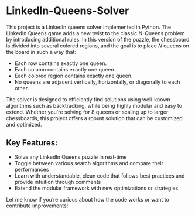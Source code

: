 # LinkedIn-Queens-Solver
This project is a LinkedIn queens solver implemented in Python. The LinkedIn Queens game adds a new twist to the classic N-Queens problem by introducing additional rules. In this version of the puzzle, the chessboard is divided into several colored regions, and the goal is to place $N$ queens on the board in such a way that:  

* Each row contains exactly one queen.  
* Each column contains exactly one queen.  
* Each colored region contains exactly one queen.
* No queens are adjacent vertically, horizontally, or diagonally to each other.

The solver is designed to efficiently find solutions using well-known algorithms such as backtracking, while being highly modular and easy to extend. Whether you're solving for 8 queens or scaling up to larger chessboards, this project offers a robust solution that can be customized and optimized.

## Key Features:

* Solve any LinkedIn Queens puzzle in real-time
* Toggle between various search algorithms and compare their performances
* Learn with understandable, clean code that follows best practices and provide intuition through comments
* Extend the modular framework with new optimizations or strategies

Let me know if you’re curious about how the code works or want to contribute improvements!
